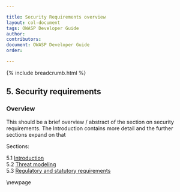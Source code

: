```yaml
---

title: Security Requirements overview
layout: col-document
tags: OWASP Developer Guide
author:
contributors:
document: OWASP Developer Guide
order:

---
```


{% include breadcrumb.html %}

## 5. Security requirements

### Overview

This should be a brief overview / abstract of the section on security requirements.
The Introduction contains more detail and the further sections expand on that

Sections:

5.1 [Introduction](#introduction-to-security-requirements)  
5.2 [Threat modeling](#threat-modeling)  
5.3 [Regulatory and statutory requirements](#regulatory-and-statutory-requirements)  

\newpage
